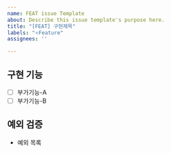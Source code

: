 ```yaml
---
name: FEAT issue Template
about: Describe this issue template's purpose here.
title: "[FEAT] 구현제목"
labels: "⭐️Feature"
assignees: ''

---
```


## 구현 기능
- [ ] 부가기능-A
- [ ] 부가기능-B

## 예외 검증
- 예외 목록

